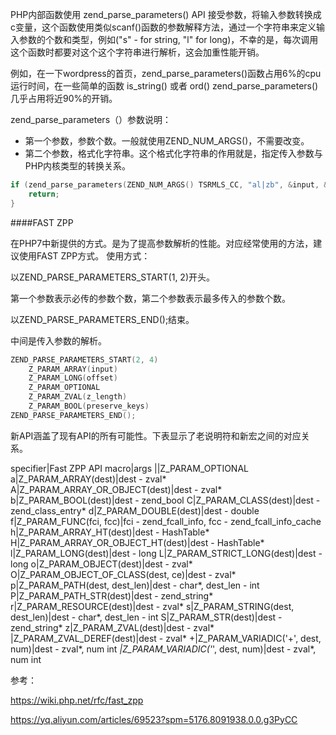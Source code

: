 PHP内部函数使用 zend_parse_parameters() API 接受参数，将输入参数转换成c变量，这个函数使用类似scanf()函数的参数解释方法，通过一个字符串来定义输入参数的个数和类型，例如("s" - for string, "l" for long)，不幸的是，每次调用这个函数时都要对这个这个字符串进行解析，这会加重性能开销。

例如，在一下wordpress的首页，zend_parse_parameters()函数占用6%的cpu运行时间，在一些简单的函数 is_string() 或者 ord() zend_parse_parameters() 几乎占用将近90%的开销。

zend_parse_parameters（）参数说明：

- 第一个参数，参数个数。一般就使用ZEND_NUM_ARGS()，不需要改变。
- 第二个参数，格式化字符串。这个格式化字符串的作用就是，指定传入参数与PHP内核类型的转换关系。

```c
if (zend_parse_parameters(ZEND_NUM_ARGS() TSRMLS_CC, "al|zb", &input, &offset, &z_length, &preserve_keys) == FAILURE) {
    return;
}
```
####FAST ZPP

在PHP7中新提供的方式。是为了提高参数解析的性能。对应经常使用的方法，建议使用FAST ZPP方式。
使用方式：

以ZEND_PARSE_PARAMETERS_START(1, 2)开头。

第一个参数表示必传的参数个数，第二个参数表示最多传入的参数个数。

以ZEND_PARSE_PARAMETERS_END();结束。

中间是传入参数的解析。

```c
ZEND_PARSE_PARAMETERS_START(2, 4)
    Z_PARAM_ARRAY(input)
    Z_PARAM_LONG(offset)
    Z_PARAM_OPTIONAL
    Z_PARAM_ZVAL(z_length)
    Z_PARAM_BOOL(preserve_keys)
ZEND_PARSE_PARAMETERS_END();
```

新API涵盖了现有API的所有可能性。下表显示了老说明符和新宏之间的对应关系。

specifier|Fast ZPP API macro|args
||Z_PARAM_OPTIONAL
a|Z_PARAM_ARRAY(dest)|dest - zval*
A|Z_PARAM_ARRAY_OR_OBJECT(dest)|dest - zval*
b|Z_PARAM_BOOL(dest)|dest - zend_bool
C|Z_PARAM_CLASS(dest)|dest - zend_class_entry*
d|Z_PARAM_DOUBLE(dest)|dest - double
f|Z_PARAM_FUNC(fci, fcc)|fci - zend_fcall_info, fcc - zend_fcall_info_cache
h|Z_PARAM_ARRAY_HT(dest)|dest - HashTable*
H|Z_PARAM_ARRAY_OR_OBJECT_HT(dest)|dest - HashTable*
l|Z_PARAM_LONG(dest)|dest - long
L|Z_PARAM_STRICT_LONG(dest)|dest - long
o|Z_PARAM_OBJECT(dest)|dest - zval*
O|Z_PARAM_OBJECT_OF_CLASS(dest, ce)|dest - zval*
p|Z_PARAM_PATH(dest, dest_len)|dest - char*, dest_len - int
P|Z_PARAM_PATH_STR(dest)|dest - zend_string*
r|Z_PARAM_RESOURCE(dest)|dest - zval*
s|Z_PARAM_STRING(dest, dest_len)|dest - char*, dest_len - int
S|Z_PARAM_STR(dest)|dest - zend_string*
z|Z_PARAM_ZVAL(dest)|dest - zval*
 |Z_PARAM_ZVAL_DEREF(dest)|dest - zval*
+|Z_PARAM_VARIADIC('+', dest, num)|dest - zval*, num int
*|Z_PARAM_VARIADIC('*', dest, num)|dest - zval*, num int

参考：

https://wiki.php.net/rfc/fast_zpp

https://yq.aliyun.com/articles/69523?spm=5176.8091938.0.0.g3PyCC